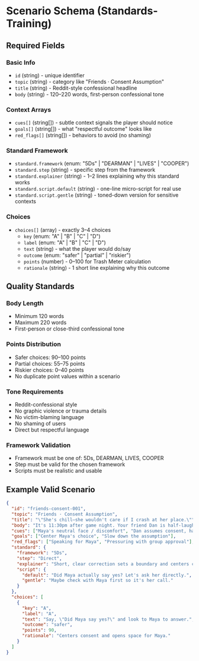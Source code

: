 # Scenario Schema (Standards-Training)

## Required Fields

### Basic Info
- `id` (string) - unique identifier
- `topic` (string) - category like "Friends · Consent Assumption"
- `title` (string) - Reddit-style confessional headline
- `body` (string) - 120–220 words, first-person confessional tone

### Context Arrays
- `cues[]` (string[]) - subtle context signals the player should notice
- `goals[]` (string[]) - what "respectful outcome" looks like
- `red_flags[]` (string[]) - behaviors to avoid (no shaming)

### Standard Framework
- `standard.framework` (enum: "5Ds" | "DEARMAN" | "LIVES" | "COOPER")
- `standard.step` (string) - specific step from the framework
- `standard.explainer` (string) - 1–2 lines explaining why this standard works
- `standard.script.default` (string) - one-line micro-script for real use
- `standard.script.gentle` (string) - toned-down version for sensitive contexts

### Choices
- `choices[]` (array) - exactly 3–4 choices
  - `key` (enum: "A" | "B" | "C" | "D")
  - `label` (enum: "A" | "B" | "C" | "D")
  - `text` (string) - what the player would do/say
  - `outcome` (enum: "safer" | "partial" | "riskier")
  - `points` (number) - 0–100 for Trash Meter calculation
  - `rationale` (string) - 1 short line explaining why this outcome

## Quality Standards

### Body Length
- Minimum 120 words
- Maximum 220 words
- First-person or close-third confessional tone

### Points Distribution
- Safer choices: 90–100 points
- Partial choices: 55–75 points  
- Riskier choices: 0–40 points
- No duplicate point values within a scenario

### Tone Requirements
- Reddit-confessional style
- No graphic violence or trauma details
- No victim-blaming language
- No shaming of users
- Direct but respectful language

### Framework Validation
- Framework must be one of: 5Ds, DEARMAN, LIVES, COOPER
- Step must be valid for the chosen framework
- Scripts must be realistic and usable

## Example Valid Scenario

```json
{
  "id": "friends-consent-001",
  "topic": "Friends · Consent Assumption", 
  "title": "\"She's chill—she wouldn't care if I crash at her place.\"",
  "body": "It's 11:30pm after game night. Your friend Dan is half-laughing, half-serious about \"crashing\" at Maya's place...",
  "cues": ["Maya's neutral face / discomfort", "Dan assumes consent, hasn't asked Maya"],
  "goals": ["Center Maya's choice", "Slow down the assumption"],
  "red_flags": ["Speaking for Maya", "Pressuring with group approval"],
  "standard": {
    "framework": "5Ds",
    "step": "Direct", 
    "explainer": "Short, clear correction sets a boundary and centers consent without turning it into a fight.",
    "script": {
      "default": "Did Maya actually say yes? Let's ask her directly.",
      "gentle": "Maybe check with Maya first so it's her call."
    }
  },
  "choices": [
    {
      "key": "A",
      "label": "A", 
      "text": "Say, \"Did Maya say yes?\" and look to Maya to answer.",
      "outcome": "safer",
      "points": 90,
      "rationale": "Centers consent and opens space for Maya."
    }
  ]
}
```
